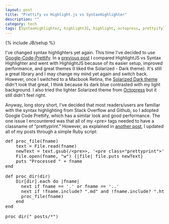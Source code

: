 ```yaml
---
layout: post
title: "Prettify vs Highlight.js vs SyntaxHighlighter"
description: ""
category: tech
tags: [SyntaxHighlighter, highlightJS, highlight, octopress, prettyify]
---
```

{% include JB/setup %}

I've changed syntax highlighters yet again. This time I've decided to use [Google-Code-Prettify](https://code.google.com/p/google-code-prettify/).
In a [previous post](/tech/2013/06/23/highlightjs-vs-syntaxhighlighter/) I compared HighlightJS vs Syntax Highlighter
and went with HighlightJS because of its easier setup, improved performance, and great themes (I liked the Solarized - Dark theme).
It's still a great library and I may change my mind yet again and switch back. However, once I switched
to a Macbook Retina, the [Solarized Dark theme](http://design4.minh.io/tech/2013/06/23/highlightjs-vs-syntaxhighlighter/) didn't look that great, I think because its dark blue contrasted
with my light background. I also tried the lighter Solarized theme from [Octopress](http://octopress.org/docs/plugins/codeblock/)
but it still didn't feel right.

Anyway, long story short, I've decided that most readers/users are familiar with the syntax highlighting from Stack
Overflow and Github, so I adopted Google Code Prettify, which has a similar look and good performance. The one issue
I encountered was that all of my &lt;pre&gt; tags needed to have a classname of "prettyprint." However, as explained
in [another post](tech/2014/01/29/regex-and-scripting-ftw/), I updated all of my posts through a simple Ruby script:

<pre class="prettyprint">
def proc_file(fname)
	text = File.read(fname)
	newText = text.gsub(/&lt;pre>&gt;, '&lt;pre class="prettyprint"&gt;')
	File.open(fname, "w") {|file| file.puts newText}
	puts "Processed " + fname
end

def proc_dir(dir)
	Dir[dir].each do |fname|
	  next if fname == '.' or fname == '..'
	  next if !fname.include? ".md" and !fname.include? ".html"
	  proc_file(fname)
	end
end

proc_dir("_posts/*")
</pre>

